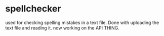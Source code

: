 # spellchecker
used for checking spelling mistakes in a text file.
Done with uploading the text file and reading it.
now working on the API THING.

